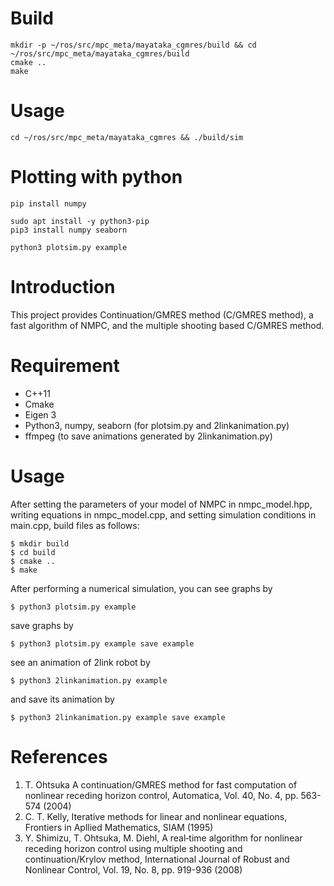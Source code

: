 # Build
	mkdir -p ~/ros/src/mpc_meta/mayataka_cgmres/build && cd ~/ros/src/mpc_meta/mayataka_cgmres/build 
	cmake .. 
	make

# Usage
	cd ~/ros/src/mpc_meta/mayataka_cgmres && ./build/sim







# Plotting with python
	pip install numpy

	sudo apt install -y python3-pip
	pip3 install numpy seaborn

	python3 plotsim.py example


# Introduction
This project provides Continuation/GMRES method (C/GMRES method), a fast algorithm of NMPC, and the multiple shooting based C/GMRES method.


# Requirement
- C++11
- Cmake
- Eigen 3
- Python3, numpy, seaborn (for plotsim.py and 2linkanimation.py)
- ffmpeg (to save animations generated by 2linkanimation.py)


# Usage
After setting the parameters of your model of NMPC in nmpc_model.hpp, writing equations in nmpc_model.cpp, and setting simulation conditions in main.cpp, build files as follows:

```
$ mkdir build
$ cd build
$ cmake ..
$ make
```


After performing a numerical simulation, you can see graphs by

```
$ python3 plotsim.py example
```

save graphs by

```
$ python3 plotsim.py example save example
```

see an animation of 2link robot by

```
$ python3 2linkanimation.py example
```

and save its animation by

```
$ python3 2linkanimation.py example save example
```



# References
1. T. Ohtsuka A continuation/GMRES method for fast computation of nonlinear receding horizon control, Automatica, Vol. 40, No. 4, pp. 563-574 (2004)
2. C. T. Kelly, Iterative methods for linear and nonlinear equations, Frontiers in Apllied Mathematics, SIAM (1995)
3. Y. Shimizu, T. Ohtsuka, M. Diehl, A real‐time algorithm for nonlinear receding horizon control using multiple shooting and continuation/Krylov method, International Journal of Robust and Nonlinear Control, Vol. 19, No. 8, pp. 919-936 (2008)
